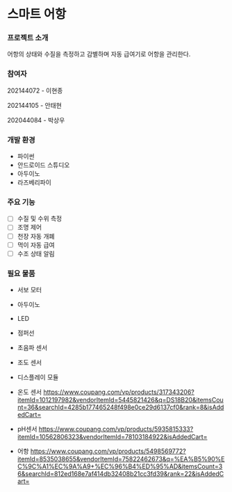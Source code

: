 # 스마트 어항
### 프로젝트 소개
어항의 상태와 수질을 측정하고 감별하며 자동 급여기로 어항을 관리한다.

### 참여자
202144072 - 이현종

202144105 - 안태현

202044084 - 박상우

### 개발 환경
* 파이썬
* 안드로이드 스튜디오
* 아두이노
* 라즈베리파이

### 주요 기능
- [ ] 수질 및 수위 측정
- [ ] 조명 제어
- [ ] 천장 자동 개폐
- [ ] 먹이 자동 급여
- [ ] 수조 상태 알림

### 필요 물품
* 서보 모터
* 아두이노
* LED
* 점퍼선
* 초음파 센서
* 조도 센서
* 디스플레이 모듈
* 온도 센서 https://www.coupang.com/vp/products/317343206?itemId=1012197982&vendorItemId=5445821426&q=DS18B20&itemsCount=36&searchId=4285b177465248f498e0ce29d6137cf0&rank=8&isAddedCart=

* pH센서 https://www.coupang.com/vp/products/5935815333?itemId=10562806323&vendorItemId=78103184922&isAddedCart=

* 어항 https://www.coupang.com/vp/products/5498569772?itemId=8535038655&vendorItemId=75822462673&q=%EA%B5%90%EC%9C%A1%EC%9A%A9+%EC%96%B4%ED%95%AD&itemsCount=36&searchId=812ed168e7af414db32408b21cc3fd39&rank=22&isAddedCart=
  

